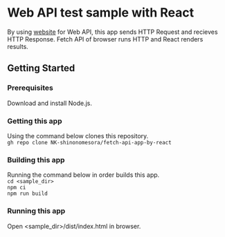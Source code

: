 # Web API test sample with React
By using [website](https://www.umayadia.com/Note/Note028WebAPISample.htm) for Web API, this app sends HTTP Request and recieves HTTP Response. Fetch API of browser runs HTTP and React renders results.

## Getting Started

### Prerequisites
Download and install Node.js.

### Getting this app
Using the command below clones this repository.  
```gh repo clone NK-shinonomesora/fetch-api-app-by-react```

### Building this app
Running the command below in order builds this app.  
```cd <sample_dir>```  
```npm ci```  
```npm run build```  

### Running this app
Open <sample_dir>/dist/index.html in browser.